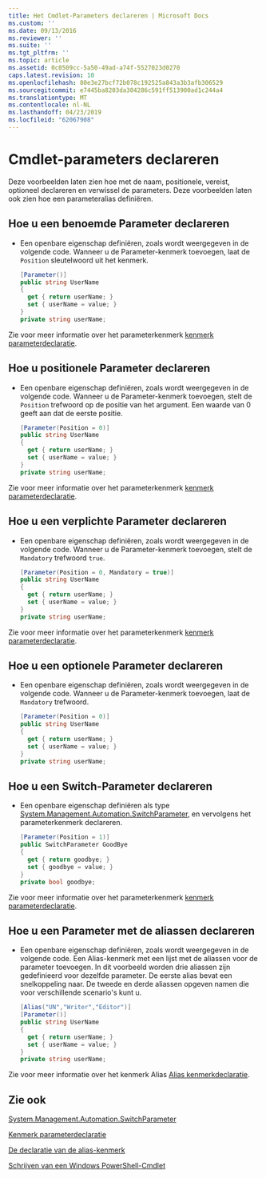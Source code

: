 ```yaml
---
title: Het Cmdlet-Parameters declareren | Microsoft Docs
ms.custom: ''
ms.date: 09/13/2016
ms.reviewer: ''
ms.suite: ''
ms.tgt_pltfrm: ''
ms.topic: article
ms.assetid: 0c0509cc-5a50-49ad-a74f-5527023d0270
caps.latest.revision: 10
ms.openlocfilehash: 80e3e27bcf72b078c192525a843a3b3afb306529
ms.sourcegitcommit: e7445ba8203da304286c591ff513900ad1c244a4
ms.translationtype: MT
ms.contentlocale: nl-NL
ms.lasthandoff: 04/23/2019
ms.locfileid: "62067908"
---
```

# <a name="how-to-declare-cmdlet-parameters"></a>Cmdlet-parameters declareren

Deze voorbeelden laten zien hoe met de naam, positionele, vereist, optioneel declareren en verwissel de parameters. Deze voorbeelden laten ook zien hoe een parameteralias definiëren.

## <a name="how-to-declare-a-named-parameter"></a>Hoe u een benoemde Parameter declareren

- Een openbare eigenschap definiëren, zoals wordt weergegeven in de volgende code. Wanneer u de Parameter-kenmerk toevoegen, laat de `Position` sleutelwoord uit het kenmerk.

    ```csharp
    [Parameter()]
    public string UserName
    {
      get { return userName; }
      set { userName = value; }
    }
    private string userName;
    ```

Zie voor meer informatie over het parameterkenmerk [kenmerk parameterdeclaratie](./parameter-attribute-declaration.md).

## <a name="how-to-declare-a-positional-parameter"></a>Hoe u positionele Parameter declareren

- Een openbare eigenschap definiëren, zoals wordt weergegeven in de volgende code. Wanneer u de Parameter-kenmerk toevoegen, stelt de `Position` trefwoord op de positie van het argument. Een waarde van 0 geeft aan dat de eerste positie.

    ```csharp
    [Parameter(Position = 0)]
    public string UserName
    {
      get { return userName; }
      set { userName = value; }
    }
    private string userName;
    ```

Zie voor meer informatie over het parameterkenmerk [kenmerk parameterdeclaratie](./parameter-attribute-declaration.md).

## <a name="how-to-declare-a-mandatory-parameter"></a>Hoe u een verplichte Parameter declareren

- Een openbare eigenschap definiëren, zoals wordt weergegeven in de volgende code. Wanneer u de Parameter-kenmerk toevoegen, stelt de `Mandatory` trefwoord `true`.

    ```csharp
    [Parameter(Position = 0, Mandatory = true)]
    public string UserName
    {
      get { return userName; }
      set { userName = value; }
    }
    private string userName;
    ```

Zie voor meer informatie over het parameterkenmerk [kenmerk parameterdeclaratie](./parameter-attribute-declaration.md).

## <a name="how-to-declare-an-optional-parameter"></a>Hoe u een optionele Parameter declareren

- Een openbare eigenschap definiëren, zoals wordt weergegeven in de volgende code. Wanneer u de Parameter-kenmerk toevoegen, laat de `Mandatory` trefwoord.

    ```csharp
    [Parameter(Position = 0)]
    public string UserName
    {
      get { return userName; }
      set { userName = value; }
    }
    private string userName;
    ```

## <a name="how-to-declare-a-switch-parameter"></a>Hoe u een Switch-Parameter declareren

- Een openbare eigenschap definiëren als type [System.Management.Automation.SwitchParameter](/dotnet/api/System.Management.Automation.SwitchParameter), en vervolgens het parameterkenmerk declareren.

    ```csharp
    [Parameter(Position = 1)]
    public SwitchParameter GoodBye
    {
      get { return goodbye; }
      set { goodbye = value; }
    }
    private bool goodbye;
    ```

Zie voor meer informatie over het parameterkenmerk [kenmerk parameterdeclaratie](./parameter-attribute-declaration.md).

## <a name="how-to-declare-a-parameter-with-aliases"></a>Hoe u een Parameter met de aliassen declareren

- Een openbare eigenschap definiëren, zoals wordt weergegeven in de volgende code. Een Alias-kenmerk met een lijst met de aliassen voor de parameter toevoegen. In dit voorbeeld worden drie aliassen zijn gedefinieerd voor dezelfde parameter. De eerste alias bevat een snelkoppeling naar. De tweede en derde aliassen opgeven namen die voor verschillende scenario's kunt u.

    ```csharp
    [Alias("UN","Writer","Editor")]
    [Parameter()]
    public string UserName
    {
      get { return userName; }
      set { userName = value; }
    }
    private string userName;
    ```

Zie voor meer informatie over het kenmerk Alias [Alias kenmerkdeclaratie](./alias-attribute-declaration.md).

## <a name="see-also"></a>Zie ook

[System.Management.Automation.SwitchParameter](/dotnet/api/System.Management.Automation.SwitchParameter)

[Kenmerk parameterdeclaratie](./parameter-attribute-declaration.md)

[De declaratie van de alias-kenmerk](./alias-attribute-declaration.md)

[Schrijven van een Windows PowerShell-Cmdlet](./writing-a-windows-powershell-cmdlet.md)
